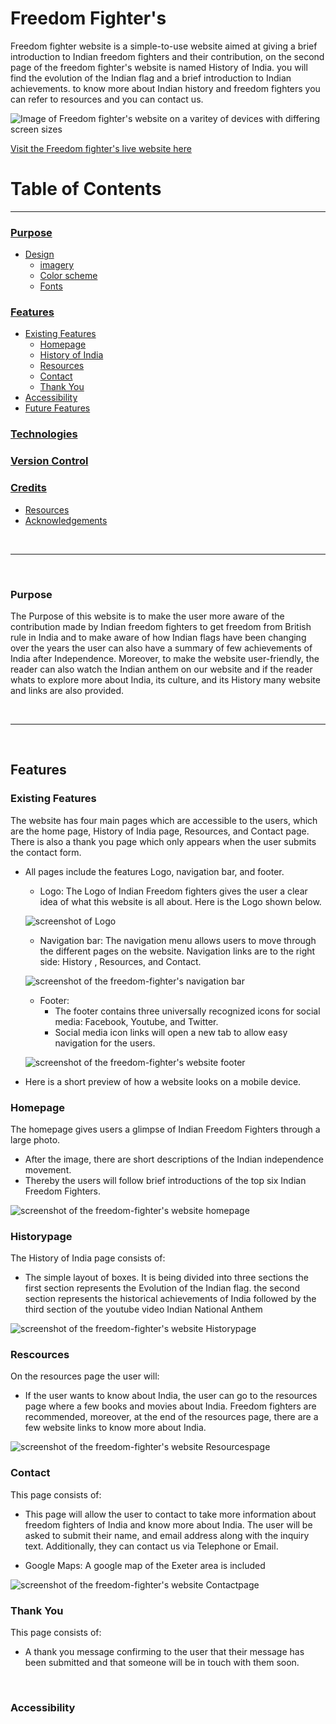 # Freedom Fighter's

Freedom fighter website is a simple-to-use website aimed at giving a brief introduction to Indian freedom fighters and their contribution, on the second page of the freedom fighter's website is named History of India. you will find the evolution of the Indian flag and a brief introduction to Indian achievements. to know more about Indian history and freedom fighters you can refer to resources and you can contact us.

![Image of Freedom fighter's website on a varitey of devices with differing screen sizes](Readme-images/responsive.png)

[Visit the Freedom fighter's live website here](https://8000-dhvaniintwa-indiaindepe-rl8qyhlukai.ws-eu79.gitpod.io/home.html)

# Table of Contents
----
 ### [Purpose](#Purpose)

 - [Design](#Design)
    - [imagery](#imagery)
    - [Color scheme](#colour-scheme)
    - [Fonts](#Fonts)

 ### [Features](#features)

 - [Existing Features](#existing-features)
    - [Homepage](#homepage)
    - [History of India](#history-of-India )
    - [Resources](#resources)
    - [Contact](#contact)
    - [Thank You](#thank-you)
- [Accessibility](#accessibility)
- [Future Features](#future-features)

### [Technologies](#technologies)

### [Version Control](#version-control)

### [Credits](#credits-1)
- [Resources](#resources)
- [Acknowledgements](#acknowledgements)

<br>

----

<br>

### **Purpose**
The Purpose of this website is to make the user more aware of the contribution made by Indian freedom fighters to get freedom from British rule in India and to make aware of how Indian flags have been changing over the years the user can also have a summary of few achievements of India after Independence. Moreover, to make the website user-friendly, the reader can also watch the Indian anthem on our website and if the reader whats to explore more about India, its culture, and its History many website and links are also provided.

<br>

----

<br>

## Features
### **Existing Features**
The website has four main pages which are accessible to the users, which are the home page, History of India page, Resources, and Contact page. There is also a thank you page which only appears when the user submits the contact form.

- All pages include the features Logo, navigation bar, and footer.
   - Logo: The Logo of Indian Freedom fighters gives the user a clear idea of what this website is all about. Here is the Logo shown below.

   ![screenshot of Logo](Readme-images/Logo.png)

   - Navigation bar: The navigation menu allows users to move through the different pages on the website. Navigation links are to the right side: History , Resources, and Contact.

    ![screenshot of the freedom-fighter's navigation bar](Readme-images/menu-bar.png)

    - Footer: 
        - The footer contains three universally recognized icons for social media: Facebook, Youtube, and Twitter. 
        - Social media icon links will open a new tab to allow easy navigation for the users.

     ![screenshot of the freedom-fighter's website footer](Readme-images/footer.png)

-  Here is a short preview of how a website looks on a mobile device.


### Homepage
The homepage gives users a glimpse of Indian Freedom Fighters through a large photo.
- After the image, there are short descriptions of the Indian independence movement.
- Thereby the users will follow brief introductions of the top six Indian Freedom Fighters.

 ![screenshot of the freedom-fighter's website homepage](Readme-images/homepage.png)


### Historypage

The History of India page consists of:
- The simple layout of boxes. It is being divided into three sections the first section represents the Evolution of the Indian flag. the second section represents the historical achievements of India followed by the third section of the youtube video Indian National Anthem

![screenshot of the freedom-fighter's website Historypage](Readme-images/Historypage.png)


### Rescources
On the resources page the user will:
- If the user wants to know about India, the user can go to the resources page where a few books and movies about India. Freedom fighters are recommended, moreover, at the end of the resources page, there are a few website links to know more about India.

![screenshot of the freedom-fighter's website Resourcespage](Readme-images/resorcespage.png)

### Contact

This page consists of:

- This page will allow the user to contact to take more information about freedom fighters of India and know more about India. The user will be asked to submit their name, and email address  along with the inquiry text. Additionally, they can contact us via Telephone or Email.

- Google Maps: A google map of the Exeter area is included


![screenshot of the freedom-fighter's website Contactpage](Readme-images/contactpage.png)


### Thank You
This page consists of:
- A thank you message confirming to the user that their message has been submitted and that someone will be in touch with them soon.

<br>

### **Accessibility**













